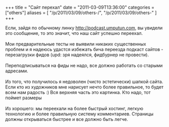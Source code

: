 +++
title = "Сайт перехал"
date = "2011-03-09T13:36:00"
categories = ["others"]
aliases = [
    "/p/2011/03/09/others-/",
    "/p/2011/03/09/others-"
]
+++


Если, зайдя по обычному линку http://podcast.umputun.com, вы увидели это сообщение, то это значит, что наш сайт успешно переехал.<br /><br />Мои предварительные тесты не выявили никаких существенных проблем и я надеюсь удастся избежать бича переезда подкаст сайтов - перезагрузки фидов (upd: зря надеялся, фидбурнер не провести). <br /><br />Переподписываться на фиды не надо, все должно работать со старыми адресами.<br /><br />Из того, что получилось я недоволен (чисто эстетически) шапкой сайта. Если кто из художников мне нарисует нечто более правильное, то будет всем  нам радость :) Вся верхняя часть это картинка. Кто надо, тот поймет размеры<br /><br />Из хорошего: мы переехали на более быстрый хостинг, легкую технологию и более правильную систему комментариев. Страницы должны открываться быстрее и все должно быть легче.